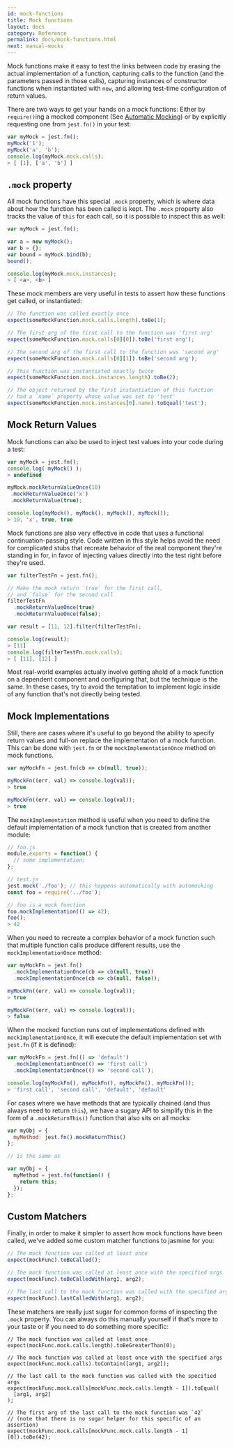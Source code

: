 ```yaml
---
id: mock-functions
title: Mock functions
layout: docs
category: Reference
permalink: docs/mock-functions.html
next: manual-mocks
---
```


Mock functions make it easy to test the links between code by erasing the actual
implementation of a function, capturing calls to the function (and the
parameters passed in those calls), capturing instances of constructor functions
when instantiated with `new`, and allowing test-time configuration of return
values.

There are two ways to get your hands on a mock functions: Either by
`require()`ing a mocked component (See [Automatic Mocking](/jest/docs/automatic-mocking.html))
or by explicitly requesting one from `jest.fn()` in your test:

```javascript
var myMock = jest.fn();
myMock('1');
myMock('a', 'b');
console.log(myMock.mock.calls);
> [ [1], ['a', 'b'] ]
```

## `.mock` property

All mock functions have this special `.mock` property, which is where data about
how the function has been called is kept. The `.mock` property also tracks the
value of `this` for each call, so it is possible to inspect this as well:

```javascript
var myMock = jest.fn();

var a = new myMock();
var b = {};
var bound = myMock.bind(b);
bound();

console.log(myMock.mock.instances);
> [ <a>, <b> ]
```

These mock members are very useful in tests to assert how these functions get
called, or instantiated:

```javascript
// The function was called exactly once
expect(someMockFunction.mock.calls.length).toBe(1);

// The first arg of the first call to the function was 'first arg'
expect(someMockFunction.mock.calls[0][0]).toBe('first arg');

// The second arg of the first call to the function was 'second arg'
expect(someMockFunction.mock.calls[0][1]).toBe('second arg');

// This function was instantiated exactly twice
expect(someMockFunction.mock.instances.length).toBe(2);

// The object returned by the first instantiation of this function
// had a `name` property whose value was set to 'test'
expect(someMockFunction.mock.instances[0].name).toEqual('test');
```

## Mock Return Values

Mock functions can also be used to inject test values into your code during a
test:

```javascript
var myMock = jest.fn();
console.log( myMock() );
> undefined

myMock.mockReturnValueOnce(10)
 .mockReturnValueOnce('x')
 .mockReturnValue(true);

console.log(myMock(), myMock(), myMock(), myMock());
> 10, 'x', true, true
```

Mock functions are also very effective in code that uses a functional
continuation-passing style. Code written in this style helps avoid the need for
complicated stubs that recreate behavior of the real component they're standing
in for, in favor of injecting values directly into the test right before they're
used.

```javascript
var filterTestFn = jest.fn();

// Make the mock return `true` for the first call,
// and `false` for the second call
filterTestFn
  .mockReturnValueOnce(true)
  .mockReturnValueOnce(false);

var result = [11, 12].filter(filterTestFn);

console.log(result);
> [11]
console.log(filterTestFn.mock.calls);
> [ [11], [12] ]
```

Most real-world examples actually involve getting ahold of a mock function on a
dependent component and configuring that, but the technique is the same. In
these cases, try to avoid the temptation to implement logic inside of any
function that's not directly being tested.

## Mock Implementations

Still, there are cases where it's useful to go beyond the ability to specify
return values and full-on replace the implementation of a mock function. This
can be done with `jest.fn` or the `mockImplementationOnce` method
on mock functions.

```javascript
var myMockFn = jest.fn(cb => cb(null, true));

myMockFn((err, val) => console.log(val));
> true

myMockFn((err, val) => console.log(val));
> true
```

The `mockImplementation` method is useful when you need to define the default
implementation of a mock function that is created from another module:

```js
// foo.js
module.exports = function() {
  // some implementation;
};

// test.js
jest.mock('./foo'); // this happens automatically with automocking
const foo = require('../foo');

// foo is a mock function
foo.mockImplementation(() => 42);
foo();
> 42
```


When you need to recreate a complex behavior of a mock function such that
multiple function calls produce different results, use the
`mockImplementationOnce` method:

```javascript
var myMockFn = jest.fn()
  .mockImplementationOnce(cb => cb(null, true))
  .mockImplementationOnce(cb => cb(null, false));

myMockFn((err, val) => console.log(val));
> true

myMockFn((err, val) => console.log(val));
> false
```

When the mocked function runs out of implementations defined with
`mockImplementationOnce`, it will execute the default implementation
set with `jest.fn` (if it is defined):

```javascript
var myMockFn = jest.fn(() => 'default')
  .mockImplementationOnce(() => 'first call')
  .mockImplementationOnce(() => 'second call');

console.log(myMockFn(), myMockFn(), myMockFn(), myMockFn());
> 'first call', 'second call', 'default', 'default'
```

For cases where we have methods that are typically chained (and thus always need
to return `this`), we have a sugary API to simplify this in the form of a
`.mockReturnThis()` function that also sits on all mocks:

```javascript
var myObj = {
  myMethod: jest.fn().mockReturnThis()
};

// is the same as

var myObj = {
  myMethod = jest.fn(function() {
    return this;
  });
};
```

## Custom Matchers

Finally, in order to make it simpler to assert how mock functions have been
called, we've added some custom matcher functions to jasmine for you:

```javascript
// The mock function was called at least once
expect(mockFunc).toBeCalled();

// The mock function was called at least once with the specified args
expect(mockFunc).toBeCalledWith(arg1, arg2);

// The last call to the mock function was called with the specified args
expect(mockFunc).lastCalledWith(arg1, arg2);
```

These matchers are really just sugar for common forms of inspecting the `.mock`
property. You can always do this manually yourself if that's more to your taste
or if you need to do something more specific:

```jasmine
// The mock function was called at least once
expect(mockFunc.mock.calls.length).toBeGreaterThan(0);

// The mock function was called at least once with the specified args
expect(mockFunc.mock.calls).toContain([arg1, arg2]);

// The last call to the mock function was called with the specified args
expect(mockFunc.mock.calls[mockFunc.mock.calls.length - 1]).toEqual(
  [arg1, arg2]
);

// The first arg of the last call to the mock function was `42`
// (note that there is no sugar helper for this specific of an assertion)
expect(mockFunc.mock.calls[mockFunc.mock.calls.length - 1][0]).toBe(42);
```
